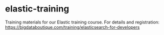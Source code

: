 # elastic-training

Training materials for our Elastic training course. For details and registration: https://bigdataboutique.com/training/elasticsearch-for-developers
